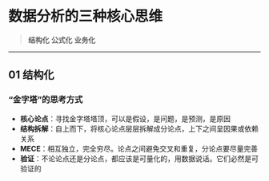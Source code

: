 # 数据分析的三种核心思维

> **结构化**
> **公式化**
> **业务化**

---

## 01 结构化

### “金字塔”的思考方式
* **核心论点**：寻找金字塔塔顶，可以是假设，是问题，是预测，是原因
* **结构拆解**：自上而下，将核心论点层层拆解成分论点，上下之间呈因果或依赖关系
* **MECE**：相互独立，完全穷尽。论点之间避免交叉和重复，分论点要尽量完善
* **验证**：不论论点还是分论点，都应该是可量化的，用数据说话。它们必然是可验证的
